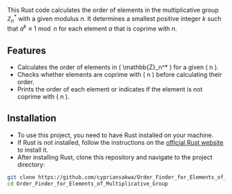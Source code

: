 This Rust code calculates the order of elements in the multiplicative group $\mathbb{Z}_n^*$ with a given modulus $n$. It determines a smallest positive integer $k$ such that $a^k\equiv 1\bmod n$ for each element $a$ that is coprime with $n$.
## Features

- Calculates the order of elements in \( \mathbb{Z}_n^* \) for a given \( n \).
- Checks whether elements are coprime with \( n \) before calculating their order.
- Prints the order of each element or indicates if the element is not coprime with \( n \).

## Installation

- To use this project, you need to have Rust installed on your machine.
- If Rust is not installed, follow the instructions on the [official Rust website](https://www.rust-lang.org/tools/install) to install it.
- After installing Rust, clone this repository and navigate to the project directory:

```bash
git clone https://github.com/cypriansakwa/Order_Finder_for_Elements_of_Multiplicative_Group.git
cd Order_Finder_for_Elements_of_Multiplicative_Group
